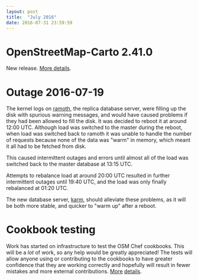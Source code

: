 ```yaml
---
layout: post
title:  "July 2016"
date: 2016-07-31 23:59:59
---
```


# OpenStreetMap-Carto 2.41.0

New release. [More details](https://github.com/openstreetmap/chef/issues/71).

# Outage 2016-07-19

The kernel logs on [ramoth](https://hardware.openstreetmap.org/), the replica database server, were filling up the disk with spurious warning messages, and would have caused problems if they had been allowed to fill the disk. It was decided to reboot it at around 12:00 UTC. Although load was switched to the master during the reboot, when load was switched back to ramoth it was unable to handle the number of requests because none of the data was "warm" in memory, which meant it all had to be fetched from disk.

This caused intermittent outages and errors until almost all of the load was switched back to the master database at 13:15 UTC.

Attempts to rebalance load at around 20:00 UTC resulted in further intermittent outages until 19:40 UTC, and the load was only finally rebalanced at 01:20 UTC.

The new database server, [karm](https://hardware.openstreetmap.org/servers/karm.openstreetmap.org/), should alleviate these problems, as it will be both more stable, and quicker to "warm up" after a reboot.

# Cookbook testing

Work has started on infrastructure to test the OSM Chef cookbooks. This will be a _lot_ of work, so any help would be greatly appreciated! The tests will allow anyone using or contributing to the cookbooks to have greater confidence that they are working correctly and hopefully will result in fewer mistakes and more external contributions. [More](https://github.com/openstreetmap/chef/pull/74) [details](https://github.com/openstreetmap/chef/issues/13).
